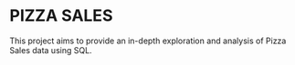 # PIZZA SALES
This project aims to provide an in-depth exploration and analysis of Pizza Sales data using SQL.
